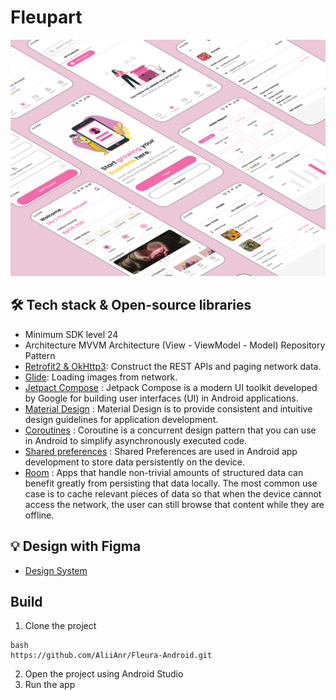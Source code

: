 # Fleupart

<div align="center">
  <img src="https://github.com/AliiAnr/Fleupart-Android/blob/main/Mockup.png" width="900"/>
</div>

## 🛠️ Tech stack & Open-source libraries
<!-- Test -->
- Minimum SDK level 24
- Architecture
MVVM Architecture (View - ViewModel - Model) Repository Pattern
- [Retrofit2 & OkHttp3](https://github.com/square/retrofit): Construct the REST APIs and paging network data.
- [Glide](https://github.com/bumptech/glide): Loading images from network.
- [Jetpact Compose](https://developer.android.com/jetpack/compose?gclid=CjwKCAjwkLCkBhA9EiwAka9QRoDjsHwvjkPI1IqNOZk6H4kdF3VYhhhCG0pKZXUIxHW3jD3W2eDuHBoClgIQAvD_BwE&gclsrc=aw.ds) : Jetpack Compose is a modern UI toolkit developed by Google for building user interfaces (UI) in Android applications.
-  [Material Design](https://m3.material.io/) : Material Design is to provide consistent and intuitive design guidelines for application development.
-  [Coroutines](https://developer.android.com/kotlin/coroutines?hl=id) : Coroutine is a concurrent design pattern that you can use in Android to simplify asynchronously executed code.
-  [Shared preferences](https://developer.android.com/training/data-storage/shared-preferences) : Shared Preferences are used in Android app development to store data persistently on the device.
-  [Room](https://developer.android.com/training/data-storage/room?hl=id) : Apps that handle non-trivial amounts of structured data can benefit greatly from persisting that data locally. The most common use case is to cache relevant pieces of data so that when the device cannot access the network, the user can still browse that content while they are offline.

## 💡 Design with Figma
<!-- Test -->
- [Design System](https://www.figma.com/design/gH0tDjCgrzsiZM9g7OVKJp/Fleura?node-id=0-1&node-type=CANVAS)

## Build
<!-- Test -->
1. Clone the project
```
bash
https://github.com/AliiAnr/Fleura-Android.git
```
2. Open the project using Android Studio
3. Run the app
